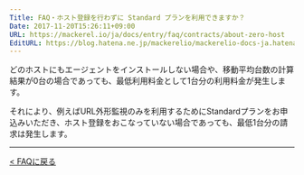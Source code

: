 ```yaml
---
Title: FAQ・ホスト登録を行わずに Standard プランを利用できますか？
Date: 2017-11-20T15:26:11+09:00
URL: https://mackerel.io/ja/docs/entry/faq/contracts/about-zero-host
EditURL: https://blog.hatena.ne.jp/mackerelio/mackerelio-docs-ja.hatenablog.mackerel.io/atom/entry/8599973812319471916
---
```


どのホストにもエージェントをインストールしない場合や、移動平均台数の計算結果が0台の場合であっても、最低利用料金として1台分の利用料金が発生します。

それにより、例えばURL外形監視のみを利用するためにStandardプランをお申込みいただき、ホスト登録をおこなっていない場合であっても、最低1台分の請求は発生します。

---

[< FAQに戻る](https://mackerel.io/ja/docs/entry/faq)
